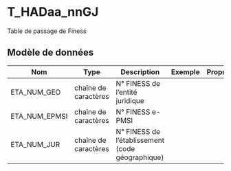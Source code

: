 # T_HADaa_nnGJ

Table de passage de Finess


## Modèle de données

|Nom|Type|Description|Exemple|Propriétés|
|-|-|-|-|-|
|ETA_NUM_GEO|chaîne de caractères|N° FINESS de l’entité juridique|||
|ETA_NUM_EPMSI|chaîne de caractères|N° FINESS e-PMSI|||
|ETA_NUM_JUR|chaîne de caractères|N° FINESS de l’établissement (code géographique)|||
